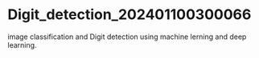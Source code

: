 # Digit_detection_202401100300066
image classification and Digit detection using machine lerning and deep learning.
